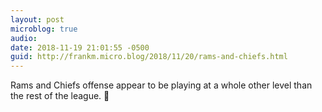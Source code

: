 ```yaml
---
layout: post
microblog: true
audio: 
date: 2018-11-19 21:01:55 -0500
guid: http://frankm.micro.blog/2018/11/20/rams-and-chiefs.html
---
```

Rams and Chiefs offense appear to be playing at a whole other level than the rest of the league. 🏈
